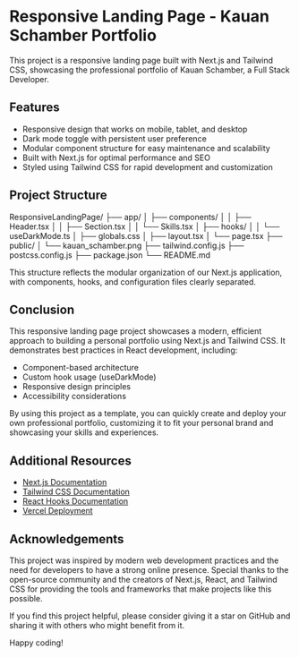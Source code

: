 # Responsive Landing Page - Kauan Schamber Portfolio

This project is a responsive landing page built with Next.js and Tailwind CSS, showcasing the professional portfolio of Kauan Schamber, a Full Stack Developer.

## Features

- Responsive design that works on mobile, tablet, and desktop
- Dark mode toggle with persistent user preference
- Modular component structure for easy maintenance and scalability
- Built with Next.js for optimal performance and SEO
- Styled using Tailwind CSS for rapid development and customization

## Project Structure

ResponsiveLandingPage/
├── app/
│   ├── components/
│   │   ├── Header.tsx
│   │   ├── Section.tsx
│   │   └── Skills.tsx
│   ├── hooks/
│   │   └── useDarkMode.ts
│   ├── globals.css
│   ├── layout.tsx
│   └── page.tsx
├── public/
│   └── kauan_schamber.png
├── tailwind.config.js
├── postcss.config.js
├── package.json
└── README.md

This structure reflects the modular organization of our Next.js application, with components, hooks, and configuration files clearly separated.

## Conclusion

This responsive landing page project showcases a modern, efficient approach to building a personal portfolio using Next.js and Tailwind CSS. It demonstrates best practices in React development, including:

- Component-based architecture
- Custom hook usage (useDarkMode)
- Responsive design principles
- Accessibility considerations

By using this project as a template, you can quickly create and deploy your own professional portfolio, customizing it to fit your personal brand and showcasing your skills and experiences.

## Additional Resources

- [Next.js Documentation](https://nextjs.org/docs)
- [Tailwind CSS Documentation](https://tailwindcss.com/docs)
- [React Hooks Documentation](https://reactjs.org/docs/hooks-intro.html)
- [Vercel Deployment](https://vercel.com/docs/concepts/deployments/overview)

## Acknowledgements

This project was inspired by modern web development practices and the need for developers to have a strong online presence. Special thanks to the open-source community and the creators of Next.js, React, and Tailwind CSS for providing the tools and frameworks that make projects like this possible.

If you find this project helpful, please consider giving it a star on GitHub and sharing it with others who might benefit from it.

Happy coding!

